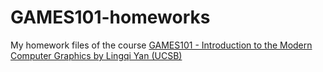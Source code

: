 # GAMES101-homeworks
My homework files of the course [GAMES101 - Introduction to the Modern Computer Graphics by Lingqi Yan (UCSB)](https://sites.cs.ucsb.edu/~lingqi/teaching/games101.html)

